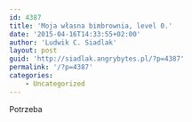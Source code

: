 ```yaml
---
id: 4387
title: 'Moja własna bimbrownia, level 0.'
date: '2015-04-16T14:33:55+02:00'
author: 'Ludwik C. Siadlak'
layout: post
guid: 'http://siadlak.angrybytes.pl/?p=4387'
permalink: '/?p=4387'
categories:
    - Uncategorized
---
```


Potrzeba
